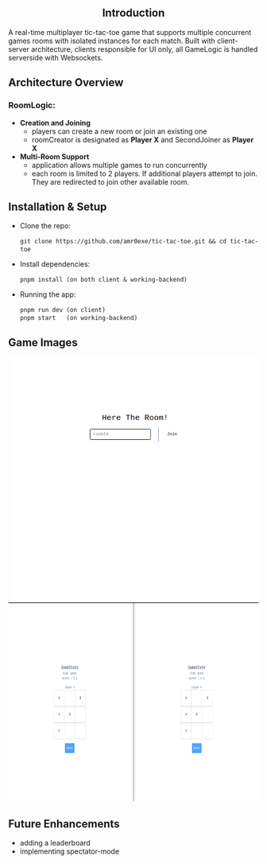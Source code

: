 
<h2 align="center">Introduction</h2>
A real-time multiplayer tic-tac-toe game that supports multiple concurrent games rooms with isolated instances for each match. Built with client-server architecture, clients responsible for UI only, all GameLogic is handled serverside with Websockets.


## Architecture Overview
### RoomLogic:

- __Creation and Joining__
    - players can create a new room or join an existing one
    - roomCreator is designated as __Player X__ and SecondJoiner as __Player X__
- __Multi-Room Support__
    - application allows multiple games to run concurrently
    - each room is limited to 2 players. If additional players attempt to join. They are redirected to join other available room.


## Installation & Setup

- Clone the repo:
    ```
    git clone https://github.com/amr0exe/tic-tac-toe.git && cd tic-tac-toe
    ```
- Install dependencies:
    ```
    pnpm install (on both client & working-backend)
    ```
- Running the app:
    ```
    pnpm run dev (on client)
    pnpm start   (on working-backend)
    ```

## Game Images

<div align="center">
    <img src="assests/tic-tac2.png" alt="Game_Room" height="490" width="500"/>
    <img src="assests/tic-tac1.png" alt="In_Game_State" height="400" width="800"/>
</div>

## Future Enhancements

- adding a leaderboard
- implementing spectator-mode

